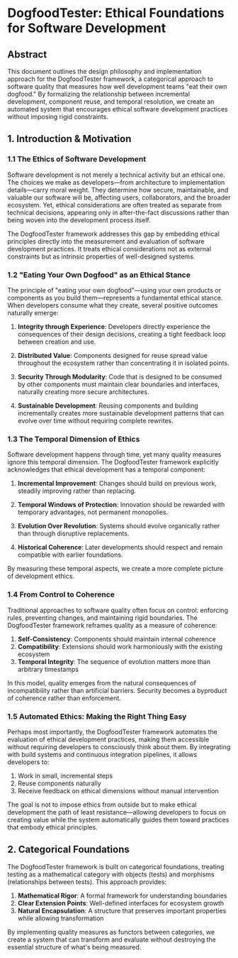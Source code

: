 # DogfoodTester: Ethical Foundations for Software Development

## Abstract

This document outlines the design philosophy and implementation approach for the DogfoodTester framework, a categorical approach to software quality that measures how well development teams "eat their own dogfood." By formalizing the relationship between incremental development, component reuse, and temporal resolution, we create an automated system that encourages ethical software development practices without imposing rigid constraints.

## 1. Introduction & Motivation

### 1.1 The Ethics of Software Development

Software development is not merely a technical activity but an ethical one. The choices we make as developers—from architecture to implementation details—carry moral weight. They determine how secure, maintainable, and valuable our software will be, affecting users, collaborators, and the broader ecosystem. Yet, ethical considerations are often treated as separate from technical decisions, appearing only in after-the-fact discussions rather than being woven into the development process itself.

The DogfoodTester framework addresses this gap by embedding ethical principles directly into the measurement and evaluation of software development practices. It treats ethical considerations not as external constraints but as intrinsic properties of well-designed systems.

### 1.2 "Eating Your Own Dogfood" as an Ethical Stance

The principle of "eating your own dogfood"—using your own products or components as you build them—represents a fundamental ethical stance. When developers consume what they create, several positive outcomes naturally emerge:

1. **Integrity through Experience**: Developers directly experience the consequences of their design decisions, creating a tight feedback loop between creation and use.

2. **Distributed Value**: Components designed for reuse spread value throughout the ecosystem rather than concentrating it in isolated points.

3. **Security Through Modularity**: Code that is designed to be consumed by other components must maintain clear boundaries and interfaces, naturally creating more secure architectures.

4. **Sustainable Development**: Reusing components and building incrementally creates more sustainable development patterns that can evolve over time without requiring complete rewrites.

### 1.3 The Temporal Dimension of Ethics

Software development happens through time, yet many quality measures ignore this temporal dimension. The DogfoodTester framework explicitly acknowledges that ethical development has a temporal component:

1. **Incremental Improvement**: Changes should build on previous work, steadily improving rather than replacing.

2. **Temporal Windows of Protection**: Innovation should be rewarded with temporary advantages, not permanent monopolies.

3. **Evolution Over Revolution**: Systems should evolve organically rather than through disruptive replacements.

4. **Historical Coherence**: Later developments should respect and remain compatible with earlier foundations.

By measuring these temporal aspects, we create a more complete picture of development ethics.

### 1.4 From Control to Coherence

Traditional approaches to software quality often focus on control: enforcing rules, preventing changes, and maintaining rigid boundaries. The DogfoodTester framework reframes quality as a measure of coherence:

1. **Self-Consistency**: Components should maintain internal coherence
2. **Compatibility**: Extensions should work harmoniously with the existing ecosystem
3. **Temporal Integrity**: The sequence of evolution matters more than arbitrary timestamps

In this model, quality emerges from the natural consequences of incompatibility rather than artificial barriers. Security becomes a byproduct of coherence rather than enforcement.

### 1.5 Automated Ethics: Making the Right Thing Easy

Perhaps most importantly, the DogfoodTester framework automates the evaluation of ethical development practices, making them accessible without requiring developers to consciously think about them. By integrating with build systems and continuous integration pipelines, it allows developers to:

1. Work in small, incremental steps
2. Reuse components naturally
3. Receive feedback on ethical dimensions without manual intervention

The goal is not to impose ethics from outside but to make ethical development the path of least resistance—allowing developers to focus on creating value while the system automatically guides them toward practices that embody ethical principles.

## 2. Categorical Foundations

The DogfoodTester framework is built on categorical foundations, treating testing as a mathematical category with objects (tests) and morphisms (relationships between tests). This approach provides:

1. **Mathematical Rigor**: A formal framework for understanding boundaries
2. **Clear Extension Points**: Well-defined interfaces for ecosystem growth
3. **Natural Encapsulation**: A structure that preserves important properties while allowing transformation

By implementing quality measures as functors between categories, we create a system that can transform and evaluate without destroying the essential structure of what's being measured.
